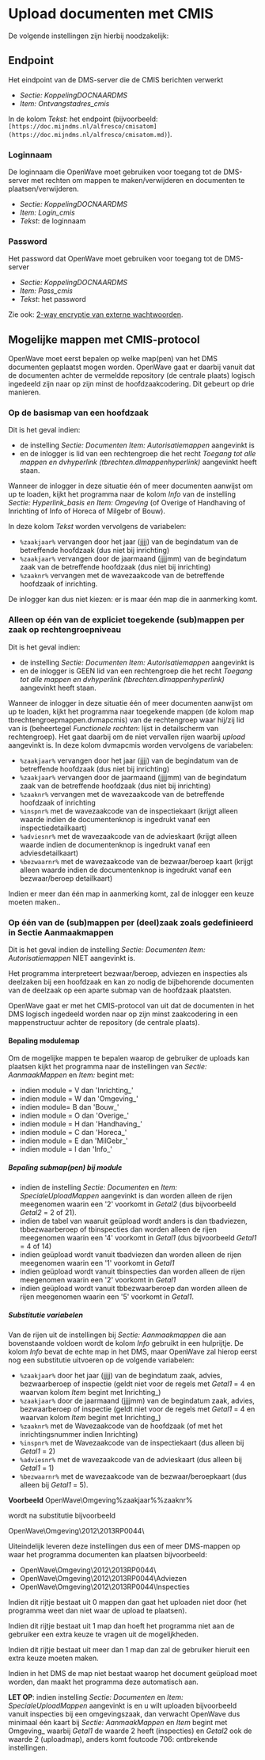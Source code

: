 # Upload documenten met CMIS

De volgende instellingen zijn hierbij noodzakelijk:

## Endpoint

Het eindpoint van de DMS-server die de CMIS berichten verwerkt

- _Sectie: KoppelingDOCNAARDMS_
- _Item: Ontvangstadres_cmis_

In de kolom _Tekst_: het endpoint (bijvoorbeeld: `[https://doc.mijndms.nl/alfresco/cmisatom](https://doc.mijndms.nl/alfresco/cmisatom.md)`).

### Loginnaam

De loginnaam die OpenWave moet gebruiken voor toegang tot de DMS-server met rechten om mappen te maken/verwijderen en documenten te plaatsen/verwijderen.

- _Sectie: KoppelingDOCNAARDMS_
- _Item: Login_cmis_
- _Tekst_: de loginnaam

### Password

Het password dat OpenWave moet gebruiken voor toegang tot de DMS-server

- _Sectie: KoppelingDOCNAARDMS_
- _Item: Pass_cmis_
- _Tekst_: het password

Zie ook: [2-way encryptie van externe wachtwoorden](/instellen_inrichten/2way_encryptie_externe_wachtwoorden.md).

## Mogelijke mappen met CMIS-protocol

OpenWave moet eerst bepalen op welke map(pen) van het DMS documenten geplaatst mogen worden.
OpenWave gaat er daarbij vanuit dat de documenten achter de vermeldde repository (de centrale plaats) logisch ingedeeld zijn naar op zijn minst de hoofdzaakcodering.
Dit gebeurt op drie manieren.

### Op de basismap van een hoofdzaak

Dit is het geval indien:

- de instelling _Sectie: Documenten Item: Autorisatiemappen_ aangevinkt is
- en de inlogger is lid van een rechtengroep die het recht _Toegang tot alle mappen en dvhyperlink (tbrechten.dlmappenhyperlink)_ aangevinkt heeft staan.

Wanneer de inlogger in deze situatie één of meer documenten aanwijst om up te loaden, kijkt het programma naar de kolom _Info_ van de instelling _Sectie: Hyperlink_basis en Item: Omgeving_ (of Overige of Handhaving of Inrichting of Info of Horeca of Milgebr of Bouw).

In deze kolom _Tekst_ worden vervolgens de variabelen:

- `%zaakjaar%` vervangen door het jaar (jjjj) van de begindatum van de betreffende hoofdzaak (dus niet bij inrichting)
- `%zaakjaar%` vervangen door de jaarmaand (jjjjmm) van de begindatum zaak van de betreffende hoofdzaak (dus niet bij inrichting)
- `%zaaknr%` vervangen met de wavezaakcode van de betreffende hoofdzaak of inrichting.

De inlogger kan dus niet kiezen: er is maar één map die in aanmerking komt.

### Alleen op één van de expliciet toegekende (sub)mappen per zaak op rechtengroepniveau

Dit is het geval indien:

- de instelling _Sectie: Documenten Item: Autorisatiemappen_ aangevinkt is
- en de inlogger is GEEN lid van een rechtengroep die het recht _Toegang tot alle mappen en dvhyperlink (tbrechten.dlmappenhyperlink)_ aangevinkt heeft staan.

Wanneer de inlogger in deze situatie één of meer documenten aanwijst om up te loaden, kijkt het programma naar toegekende mappen (de kolom map tbrechtengroepmappen.dvmapcmis) van de rechtengroep waar hij/zij lid van is (beheertegel _Functionele rechten_: lijst in detailscherm van rechtengroep). Het gaat daarbij om de niet vervallen rijen waarbij _upload_ aangevinkt is.
In deze kolom dvmapcmis worden vervolgens de variabelen:

- `%zaakjaar%` vervangen door het jaar (jjjj) van de begindatum van de betreffende hoofdzaak (dus niet bij inrichting)
- `%zaakjaar%` vervangen door de jaarmaand (jjjjmm) van de begindatum zaak van de betreffende hoofdzaak (dus niet bij inrichting)
- `%zaaknr%` vervangen met de wavezaakcode van de betreffende hoofdzaak of inrichting
- `%inspnr%` met de wavezaakcode van de inspectiekaart (krijgt alleen waarde indien de documentenknop is ingedrukt vanaf een inspectiedetailkaart)
- `%adviesnr%` met de wavezaakcode van de advieskaart (krijgt alleen waarde indien de documentenknop is ingedrukt vanaf een adviesdetailkaart)
- `%bezwaarnr%` met de wavezaakcode van de bezwaar/beroep kaart (krijgt alleen waarde indien de documentenknop is ingedrukt vanaf een bezwaar/beroep detailkaart)

Indien er meer dan één map in aanmerking komt, zal de inlogger een keuze moeten maken..

### Op één van de (sub)mappen per (deel)zaak zoals gedefinieerd in Sectie Aanmaakmappen

Dit is het geval indien de instelling _Sectie: Documenten Item: Autorisatiemappen_ NIET aangevinkt is.

Het programma interpreteert bezwaar/beroep, adviezen en inspecties als deelzaken bij een hoofdzaak en kan zo nodig de bijbehorende documenten van de deelzaak op een aparte submap van de hoofdzaak plaatsten.

OpenWave gaat er met het CMIS-protocol van uit dat de documenten in het DMS logisch ingedeeld worden naar op zijn minst zaakcodering in een mappenstructuur achter de repository (de centrale plaats).

#### Bepaling modulemap

Om de mogelijke mappen te bepalen waarop de gebruiker de uploads kan plaatsen kijkt het programma naar de instellingen van _Sectie: AanmaakMappen_ en _Item:_ begint met:

- indien module = V dan 'Inrichting\_'
- indien module = W dan 'Omgeving\_'
- indien module= B dan 'Bouw\_'
- indien module = O dan 'Overige\_'
- indien module = H dan 'Handhaving\_'
- indien module = C dan 'Horeca\_'
- indien module = E dan 'MilGebr\_'
- indien module = I dan 'Info\_'

##### Bepaling submap(pen) bij module

- indien de instelling _Sectie: Documenten_ en _Item: SpecialeUploadMappen_ aangevinkt is dan worden alleen de rijen meegenomen waarin een '2' voorkomt in _Getal2_ (dus bijvoorbeeld _Getal2_ = 2 of 21).
- indien de tabel van waaruit geüpload wordt anders is dan tbadviezen, tbbezwaarberoep of tbinspecties dan worden alleen de rijen meegenomen waarin een '4' voorkomt in _Getal1_ (dus bijvoorbeeld _Getal1_ = 4 of 14)
- indien geüpload wordt vanuit tbadviezen dan worden alleen de rijen meegenomen waarin een '1' voorkomt in _Getal1_
- indien geüpload wordt vanuit tbinspecties dan worden alleen de rijen meegenomen waarin een '2' voorkomt in _Getal1_
- indien geüpload wordt vanuit tbbezwaarberoep dan worden alleen de rijen meegenomen waarin een '5' voorkomt in _Getal1_.

##### Substitutie variabelen

Van de rijen uit de instellingen bij _Sectie: Aanmaakmappen_ die aan bovenstaande voldoen wordt de kolom _Info_ gebruikt in een hulprijtje. De kolom _Info_ bevat de echte map in het DMS, maar OpenWave zal hierop eerst nog een substitutie uitvoeren op de volgende variabelen:

- `%zaakjaar%` door het jaar (jjjj) van de begindatum zaak, advies, bezwaarberoep of inspectie (geldt niet voor de regels met _Getal1_ = 4 en waarvan kolom _Item_ begint met Inrichting\_)
- `%zaakjaar%` door de jaarmaand (jjjjmm) van de begindatum zaak, advies, bezwaarberoep of inspectie (geldt niet voor de regels met _Getal1_ = 4 en waarvan kolom _Item_ begint met Inrichting\_)
- `%zaaknr%` met de Wavezaakcode van de hoofdzaak (of met het inrichtingsnummer indien Inrichting)
- `%inspnr%` met de Wavezaakcode van de inspectiekaart (dus alleen bij _Getal1_ = 2)
- `%adviesnr%` met de wavezaakcode van de advieskaart (dus alleen bij _Getal1_ = 1)
- `%bezwaarnr%` met de wavezaakcode van de bezwaar/beroepkaart (dus alleen bij _Getal1_ = 5).

**Voorbeeld**
OpenWave\Omgeving\%zaakjaar%\%zaaknr%

wordt na substitutie bijvoorbeeld

OpenWave\Omgeving\2012\2013RP0044\

Uiteindelijk leveren deze instellingen dus een of meer DMS-mappen op waar het programma documenten kan plaatsen bijvoorbeeld:

- OpenWave\Omgeving\2012\2013RP0044\
- OpenWave\Omgeving\2012\2013RP0044\Adviezen
- OpenWave\Omgeving\2012\2013RP0044\Inspecties

Indien dit rijtje bestaat uit 0 mappen dan gaat het uploaden niet door (het programma weet dan niet waar de upload te plaatsen).

Indien dit rijtje bestaat uit 1 map dan hoeft het programma niet aan de gebruiker een extra keuze te vragen uit de mogelijkheden.

Indien dit rijtje bestaat uit meer dan 1 map dan zal de gebruiker hieruit een extra keuze moeten maken.

Indien in het DMS de map niet bestaat waarop het document geüpload moet worden, dan maakt het programma deze automatisch aan.

**LET OP**: indien instelling _Sectie: Documenten_ en _Item: SpecialeUploadMappen_ aangevinkt is en u wilt uploaden bijvoorbeeld vanuit inspecties bij een omgevingszaak, dan verwacht OpenWave dus minimaal één kaart bij _Sectie: AanmaakMappen_ en _Item_ begint met Omgeving\_ waarbij _Getal1_ de waarde 2 heeft (inspecties)
en _Getal2_ ook de waarde 2 (uploadmap), anders komt foutcode 706: ontbrekende instellingen.
